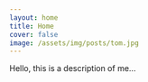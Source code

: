 ```yaml
---
layout: home
title: Home
cover: false
image: /assets/img/posts/tom.jpg
---
```

Hello, this is a description of me...